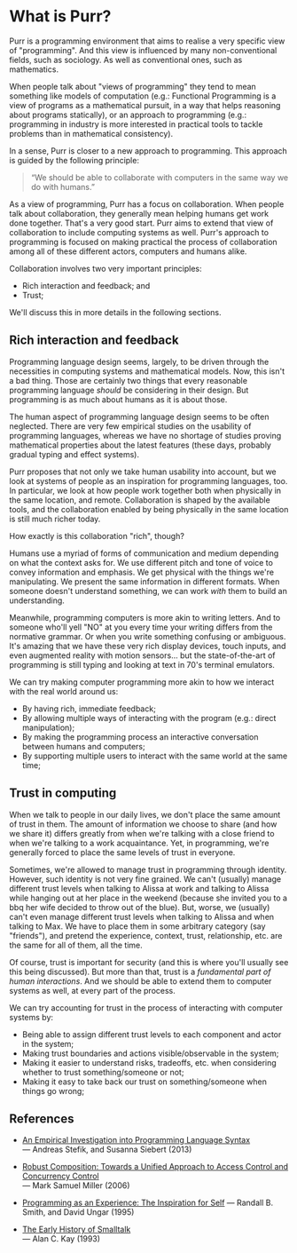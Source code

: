 # What is Purr?

Purr is a programming environment that aims to realise a very specific view of "programming". And this view is influenced by many non-conventional fields, such as sociology. As well as conventional ones, such as mathematics.

When people talk about "views of programming" they tend to mean something like models of computation (e.g.: Functional Programming is a view of programs as a mathematical pursuit, in a way that helps reasoning about programs statically), or an approach to programming (e.g.: programming in industry is more interested in practical tools to tackle problems than in mathematical consistency).

In a sense, Purr is closer to a new approach to programming. This approach is guided by the following principle:

> “We should be able to collaborate with computers in the same way we do with humans.”

As a view of programming, Purr has a focus on collaboration. When people talk about collaboration, they generally mean helping humans get work done together. That's a very good start. Purr aims to extend that view of collaboration to include computing systems as well. Purr's approach to programming is focused on making practical the process of collaboration among all of these different actors, computers and humans alike. 

Collaboration involves two very important principles:

  - Rich interaction and feedback; and
  - Trust;

We'll discuss this in more details in the following sections.


## Rich interaction and feedback

Programming language design seems, largely, to be driven through the necessities in computing systems and mathematical models. Now, this isn't a bad thing. Those are certainly two things that every reasonable programming language *should* be considering in their design. But programming is as much about humans as it is about those.

The human aspect of programming language design seems to be often neglected. There are very few empirical studies on the usability of programming languages, whereas we have no shortage of studies proving mathematical properties about the latest features (these days, probably gradual typing and effect systems).

Purr proposes that not only we take human usability into account, but we look at systems of people as an inspiration for programming languages, too. In particular, we look at how people work together both when physically in the same location, and remote. Collaboration is shaped by the available tools, and the collaboration enabled by being physically in the same location is still much richer today.

How exactly is this collaboration "rich", though?

Humans use a myriad of forms of communication and medium depending on what the context asks for. We use different pitch and tone of voice to convey information and emphasis. We get physical with the things we're manipulating. We present the same information in different formats. When someone doesn't understand something, we can work *with* them to build an understanding. 

Meanwhile, programming computers is more akin to writing letters. And to someone who'll yell "NO" at you every time your writing differs from the normative grammar. Or when you write something confusing or ambiguous. It's amazing that we have these very rich display devices, touch inputs, and even augmented reality with motion sensors... but the state-of-the-art of programming is still typing and looking at text in 70's terminal emulators.

We can try making computer programming more akin to how we interact with the real world around us:

  - By having rich, immediate feedback;
  - By allowing multiple ways of interacting with the program (e.g.: direct manipulation);
  - By making the programming process an interactive conversation between humans and computers;
  - By supporting multiple users to interact with the same world at the same time;


## Trust in computing

When we talk to people in our daily lives, we don't place the same amount of trust in them. The amount of information we choose to share (and how we share it) differs greatly from when we're talking with a close friend to when we're talking to a work acquaintance. Yet, in programming, we're generally forced to place the same levels of trust in everyone.

Sometimes, we're allowed to manage trust in programming through identity. However, such identity is not very fine grained. We can't (usually) manage different trust levels when talking to Alissa at work and talking to Alissa while hanging out at her place in the weekend (because she invited you to a bbq her wife decided to throw out of the blue). But, worse, we (usually) can't even manage different trust levels when talking to Alissa and when talking to Max. We have to place them in some arbitrary category (say "friends"), and pretend the experience, context, trust, relationship, etc. are the same for all of them, all the time.

Of course, trust is important for security (and this is where you'll usually see this being discussed). But more than that, trust is a *fundamental part of human interactions*. And we should be able to extend them to computer systems as well, at every part of the process.

We can try accounting for trust in the process of interacting with computer systems by:

  - Being able to assign different trust levels to each component and actor in the system;
  - Making trust boundaries and actions visible/observable in the system;
  - Making it easier to understand risks, tradeoffs, etc. when considering whether to trust something/someone or not;
  - Making it easy to take back our trust on something/someone when things go wrong;


## References

  - [An Empirical Investigation into Programming Language Syntax](https://dl.acm.org/citation.cfm?id=2534973)  
    — Andreas Stefik, and Susanna Siebert (2013)

  - [Robust Composition: Towards a Unified Approach to Access Control and Concurrency Control](http://www.erights.org/talks/thesis/markm-thesis.pdf)  
    — Mark Samuel Miller (2006)

  - [Programming as an Experience: The Inspiration for Self](http://bibliography.selflanguage.org/programming-as-experience.html)
    — Randall B. Smith, and David Ungar (1995)  

  - [The Early History of Smalltalk](http://worrydream.com/EarlyHistoryOfSmalltalk/)  
    — Alan C. Kay (1993)